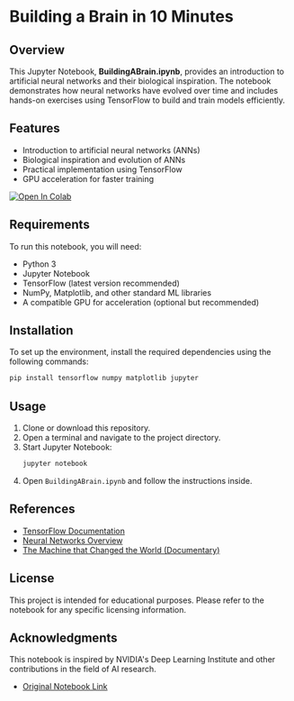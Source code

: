 # Building a Brain in 10 Minutes

## Overview
This Jupyter Notebook, **BuildingABrain.ipynb**, provides an introduction to artificial neural networks and their biological inspiration. The notebook demonstrates how neural networks have evolved over time and includes hands-on exercises using TensorFlow to build and train models efficiently.

## Features
- Introduction to artificial neural networks (ANNs)
- Biological inspiration and evolution of ANNs
- Practical implementation using TensorFlow
- GPU acceleration for faster training

<a target="_blank" href="https://colab.research.google.com/github/Kathankathrotiya/Building_A_Brain/blob/main/BuildingABrain.ipynb">
  <img src="https://colab.research.google.com/assets/colab-badge.svg" alt="Open In Colab"/>
</a>

## Requirements
To run this notebook, you will need:
- Python 3
- Jupyter Notebook
- TensorFlow (latest version recommended)
- NumPy, Matplotlib, and other standard ML libraries
- A compatible GPU for acceleration (optional but recommended)

## Installation
To set up the environment, install the required dependencies using the following commands:
```bash
pip install tensorflow numpy matplotlib jupyter
```

## Usage
1. Clone or download this repository.
2. Open a terminal and navigate to the project directory.
3. Start Jupyter Notebook:
   ```bash
   jupyter notebook
   ```
4. Open `BuildingABrain.ipynb` and follow the instructions inside.

## References
- [TensorFlow Documentation](https://www.tensorflow.org/)
- [Neural Networks Overview](https://en.wikipedia.org/wiki/Artificial_neural_network)
- [The Machine that Changed the World (Documentary)](https://www.youtube.com/watch?v=enWWlx7-t0k&t=166s)

## License
This project is intended for educational purposes. Please refer to the notebook for any specific licensing information.

## Acknowledgments
This notebook is inspired by NVIDIA's Deep Learning Institute and other contributions in the field of AI research.
- [Original Notebook Link](https://github.com/NVDLI/notebooks/tree/master/building-a-brain)

